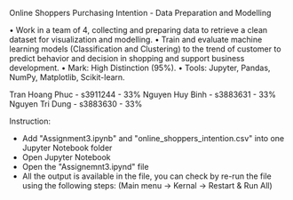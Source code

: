Online Shoppers Purchasing Intention - Data Preparation and Modelling 

•	Work in a team of 4, collecting and preparing data to retrieve a clean dataset for visualization and modelling. 
•	Train and evaluate machine learning models (Classification and Clustering) to the trend of customer to predict behavior and decision in shopping and support business development. 
•	Mark: High Distinction (95%).
•	Tools: Jupyter, Pandas, NumPy, Matplotlib, Scikit-learn. 


Tran Hoang Phuc - s3911244 - 33%
Nguyen Huy Binh - s3883631 - 33%
Nguyen Tri Dung - s3883630 - 33%

Instruction:
- Add "Assignment3.ipynb" and "online_shoppers_intention.csv" into one Jupyter Notebook folder
- Open Jupyter Notebook
- Open the "Assignemnt3.ipynd" file
- All the output is available in the file, you can check by re-run the file using the following steps:
(Main menu -> Kernal -> Restart & Run All)

